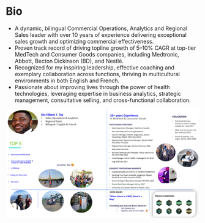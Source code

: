 # Bio
- A dynamic, bilingual Commercial Operations, Analytics and Regional Sales leader with over 10 years of experience delivering exceptional sales growth and optimizing commercial effectiveness.
- Proven track record of driving topline growth of 5–10% CAGR at top-tier MedTech and Consumer Goods companies, including Medtronic, Abbott, Becton Dickinson (BD), and Nestlé.
- Recognized for my inspiring leadership, effective coaching and exemplary collaboration across functions, thriving in multicultural environments in both English and French.
- Passionate about improving lives through the power of health technologies, leveraging expertise in business analytics, strategic management, consultative selling, and cross-functional collaboration.

![](Dio_Elikem_Bio.png)
